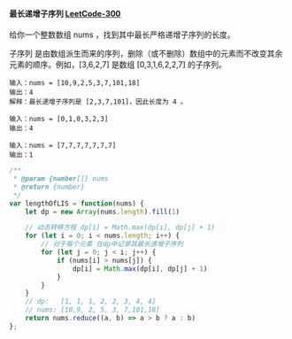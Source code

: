 #### 最长递增子序列 [LeetCode-300](https://leetcode.cn/problems/longest-increasing-subsequence/)

给你一个整数数组 nums ，找到其中最长严格递增子序列的长度。

子序列 是由数组派生而来的序列，删除（或不删除）数组中的元素而不改变其余元素的顺序。例如，[3,6,2,7] 是数组 [0,3,1,6,2,2,7] 的子序列。

```
输入：nums = [10,9,2,5,3,7,101,18]
输出：4
解释：最长递增子序列是 [2,3,7,101]，因此长度为 4 。
```

```
输入：nums = [0,1,0,3,2,3]
输出：4
```

```
输入：nums = [7,7,7,7,7,7,7]
输出：1
```

```js
/**
 * @param {number[]} nums
 * @return {number}
 */
var lengthOfLIS = function(nums) {
    let dp = new Array(nums.length).fill(1)

    // 动态转移方程 dp[i] = Math.max(dp[i], dp[j] + 1)
    for (let i = 0; i < nums.length; i++) {
        // 对于每个元素 在dp中记录其最长递增子序列
        for (let j = 0; j < i; j++) {
            if (nums[i] > nums[j]) {
                dp[i] = Math.max(dp[i], dp[j] + 1)
            }
        }
    }
    // dp:   [1, 1, 1, 2, 2, 3, 4, 4]
    // nums: [10,9, 2, 5, 3, 7,101,18]
    return nums.reduce((a, b) => a > b ? a : b)
};
```